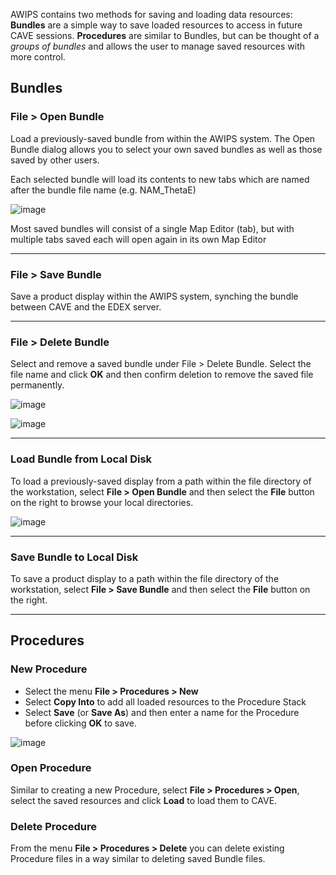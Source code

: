 AWIPS contains two methods for saving and loading data resources: **Bundles** are a simple way to save loaded resources to access in future CAVE sessions.  **Procedures** are similar to Bundles, but can be thought of a *groups of bundles* and allows the user to manage saved resources with more control.


##  Bundles

### **File &gt; Open Bundle**

Load a previously-saved bundle from within the AWIPS system.  The Open Bundle dialog allows you to select your own saved bundles as well as those saved by other users.

Each selected bundle will load its contents to new tabs which are named after the bundle file name (e.g. NAM_ThetaE)

![image](../images/KTZZHoCV5S.gif)

Most saved bundles will consist of a single Map Editor (tab), but with multiple tabs saved each will open again in its own Map Editor

---

### **File &gt; Save Bundle**

Save a product display within the AWIPS system, synching the bundle between CAVE and the EDEX server.

---

### **File &gt; Delete Bundle**

Select and remove a saved bundle under File &gt; Delete Bundle.  Select the file name and click **OK** and then confirm deletion to remove the saved file permanently.

![image](../images/delete_bundle1.png)

![image](../images/delete_bundle2.png)

---

### Load Bundle from Local Disk

To load a previously-saved display from a path within the file directory of the workstation, select **File &gt; Open Bundle** and then select the **File** button on the right to browse your local directories.

![image](../images/XB6vQf78pl.gif)

---

### Save Bundle to Local Disk

To save a product display to a path within the file directory of the workstation, select **File &gt; Save Bundle** and then select the **File** button on the right.

---

## Procedures

### New Procedure

* Select the menu **File &gt; Procedures &gt; New**
* Select **Copy Into** to add all loaded resources to the Procedure Stack
* Select **Save** (or **Save As**) and then enter a name for the Procedure before clicking **OK** to save.

![image](../images/O925hqJNac.gif)

### Open Procedure

Similar to creating a new Procedure, select **File &gt; Procedures &gt; Open**, select the saved resources and click **Load** to load them to CAVE.

### Delete Procedure

From the menu  **File &gt; Procedures &gt; Delete** you can delete existing Procedure files in a way similar to deleting saved Bundle files.
